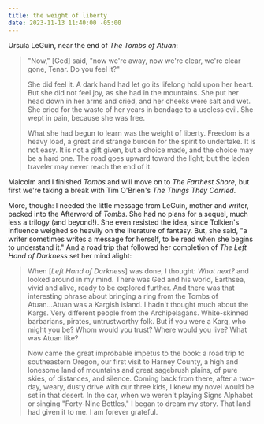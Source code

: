 ```yaml
---
title: the weight of liberty
date: 2023-11-13 11:40:00 -05:00
---
```


Ursula LeGuin, near the end of *The Tombs of Atuan*:

>"Now," [Ged] said, "now we're away, now we're clear, we're clear gone, Tenar. Do you feel it?"
>
>She did feel it. A dark hand had let go its lifelong hold upon her heart. But she did not feel joy, as she had in the mountains. She put her head down in her arms and cried, and her cheeks were salt and wet. She cried for the waste of her years in bondage to a useless evil. She wept in pain, because she was free.
>
>What she had begun to learn was the weight of liberty. Freedom is a heavy load, a great and strange burden for the spirit to undertake. It is not easy. It is not a gift given, but a choice made, and the choice may be a hard one. The road goes upward toward the light; but the laden traveler may never reach the end of it.

Malcolm and I finished *Tombs* and will move on to *The Farthest Shore*, but first we're taking a break with Tim O'Brien's *The Things They Carried*. 

More, though: I needed the little message from LeGuin, mother and writer, packed into the Afterword of *Tombs*. She had no plans for a sequel, much less a trilogy (and beyond!). She even resisted the idea, since Tolkien's influence weighed so heavily on the literature of fantasy. But, she said, "a writer sometimes writes a message for herself, to be read when she begins to understand it." And a road trip that followed her completion of *The Left Hand of Darkness* set her mind alight:

>When [*Left Hand of Darkness*] was done, I thought: *What next?* and looked around in my mind. There was Ged and his world, Earthsea, vivid and alive, ready to be explored further. And there was that interesting phrase about bringing a ring from the Tombs of Atuan...Atuan was a Kargish island. I hadn't thought much about the Kargs. Very different people from the Archipelagans. White-skinned barbarians, pirates, untrustworthy folk. But if you were a Karg, who might you be? Whom would you trust? Where would you live? What was Atuan like?
>
>Now came the great improbable impetus to the book: a road trip to southeastern Oregon, our first visit to Harney County, a high and lonesome land of mountains and great sagebrush plains, of pure skies, of distances, and silence. Coming back from there, after a two-day, weary, dusty drive with our three kids, I knew my novel would be set in that desert. In the car, when we weren't playing Signs Alphabet or singing "Forty-Nine Bottles," I began to dream my story. That land had given it to me. I am forever grateful.

